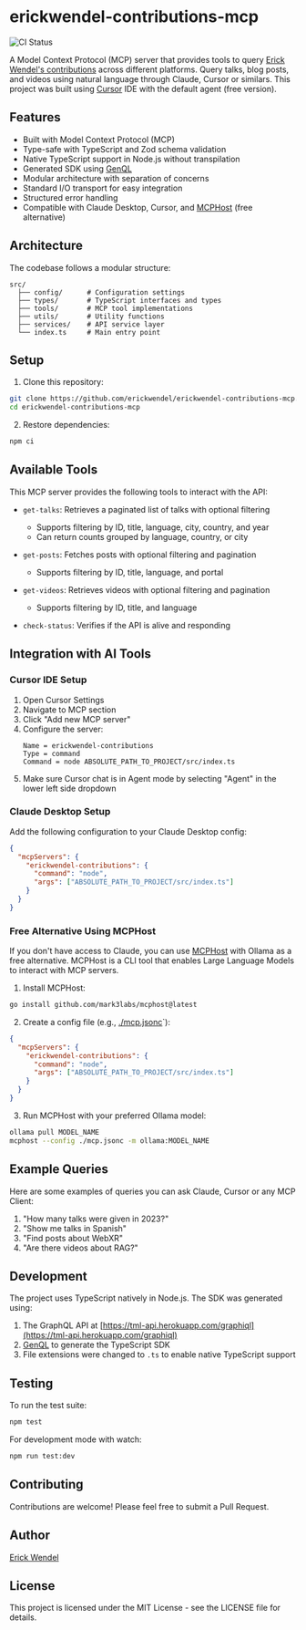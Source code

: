 # erickwendel-contributions-mcp

![CI Status](https://github.com/ErickWendel/erickwendel-contributions-mcp/workflows/Test%20MCP%20Server/badge.svg)

A Model Context Protocol (MCP) server that provides tools to query [Erick Wendel's contributions](https://erickwendel.com.br/) across different platforms. Query talks, blog posts, and videos using natural language through Claude, Cursor or similars. This project was built using [Cursor](https://cursor.sh) IDE with the default agent (free version).



## Features

- Built with Model Context Protocol (MCP)
- Type-safe with TypeScript and Zod schema validation
- Native TypeScript support in Node.js without transpilation
- Generated SDK using [GenQL](https://genql.dev)
- Modular architecture with separation of concerns
- Standard I/O transport for easy integration
- Structured error handling
- Compatible with Claude Desktop, Cursor, and [MCPHost](https://github.com/mark3labs/mcphost) (free alternative)


## Architecture

The codebase follows a modular structure:

```
src/
  ├── config/      # Configuration settings
  ├── types/       # TypeScript interfaces and types
  ├── tools/       # MCP tool implementations
  ├── utils/       # Utility functions
  ├── services/    # API service layer
  └── index.ts     # Main entry point
```

## Setup

1. Clone this repository:
```bash
git clone https://github.com/erickwendel/erickwendel-contributions-mcp.git
cd erickwendel-contributions-mcp
```

2. Restore dependencies:
```bash
npm ci
```

## Available Tools

This MCP server provides the following tools to interact with the API:

- `get-talks`: Retrieves a paginated list of talks with optional filtering
  - Supports filtering by ID, title, language, city, country, and year
  - Can return counts grouped by language, country, or city

- `get-posts`: Fetches posts with optional filtering and pagination
  - Supports filtering by ID, title, language, and portal

- `get-videos`: Retrieves videos with optional filtering and pagination
  - Supports filtering by ID, title, and language

- `check-status`: Verifies if the API is alive and responding

## Integration with AI Tools

### Cursor IDE Setup

1. Open Cursor Settings
2. Navigate to MCP section
3. Click "Add new MCP server"
4. Configure the server:
   ```
   Name = erickwendel-contributions
   Type = command
   Command = node ABSOLUTE_PATH_TO_PROJECT/src/index.ts
   ```
5. Make sure Cursor chat is in Agent mode by selecting "Agent" in the lower left side dropdown

### Claude Desktop Setup

Add the following configuration to your Claude Desktop config:

```json
{
  "mcpServers": {
    "erickwendel-contributions": {
      "command": "node",
      "args": ["ABSOLUTE_PATH_TO_PROJECT/src/index.ts"]
    }
  }
}
```

### Free Alternative Using MCPHost

If you don't have access to Claude, you can use [MCPHost](https://github.com/mark3labs/mcphost) with Ollama as a free alternative. MCPHost is a CLI tool that enables Large Language Models to interact with MCP servers.

1. Install MCPHost:
```bash
go install github.com/mark3labs/mcphost@latest
```

2. Create a config file (e.g., [./mcp.jsonc](./mcp.jsonc)`):
```json
{
  "mcpServers": {
    "erickwendel-contributions": {
      "command": "node",
      "args": ["ABSOLUTE_PATH_TO_PROJECT/src/index.ts"]
    }
  }
}
```

3. Run MCPHost with your preferred Ollama model:
```bash
ollama pull MODEL_NAME
mcphost --config ./mcp.jsonc -m ollama:MODEL_NAME
```

## Example Queries

Here are some examples of queries you can ask Claude, Cursor or any MCP Client:

1. "How many talks were given in 2023?"
2. "Show me talks in Spanish"
3. "Find posts about WebXR"
4. "Are there videos about RAG?"

## Development

The project uses TypeScript natively in Node.js. The SDK was generated using:
1. The GraphQL API at [https://tml-api.herokuapp.com/graphiql](https://tml-api.herokuapp.com/graphiql)
2. [GenQL](https://genql.dev/docs) to generate the TypeScript SDK
3. File extensions were changed to `.ts` to enable native TypeScript support

## Testing

To run the test suite:

```bash
npm test
```

For development mode with watch:

```bash
npm run test:dev
```

## Contributing

Contributions are welcome! Please feel free to submit a Pull Request.

## Author

[Erick Wendel](https://github.com/erickwendel)

## License

This project is licensed under the MIT License - see the LICENSE file for details. 